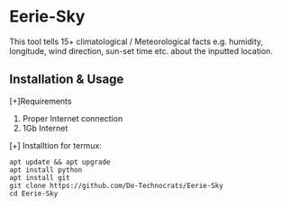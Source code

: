# Eerie-Sky
This tool tells 15+ climatological / Meteorological facts e.g. humidity, longitude, wind direction, sun-set time etc. about the inputted location.
## Installation & Usage
[+]Requirements
1) Proper Internet connection
2) 1Gb Internet

[+] Installtion for termux:
```
apt update && apt upgrade
apt install python
apt install git
git clone https://github.com/De-Technocrats/Eerie-Sky
cd Eerie-Sky

```

